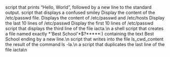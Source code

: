  script that prints “Hello, World”, followed by a new line to the standard output.
script that displays a confused smiley
Display the content of the /etc/passwd file.
Displays the content of /etc/passwd and /etc/hosts
Display the last 10 lines of /etc/passwd
Display the first 10 lines of /etc/passwd
script that displays the third line of the file iacta.\n
a shell script that creates a file named exactly \*\'Best School\'\*$\?\*\*\*\*\*:) containing the text Best School ending by a new line.\n
script that writes into the file ls_cwd_content the result of the command ls -la.\n
a script that duplicates the last line of the file iacta\n
